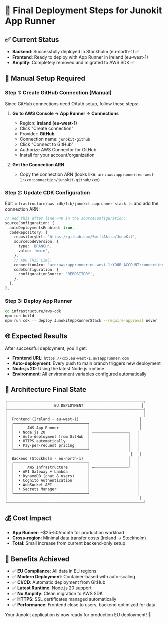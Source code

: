 # 🚀 **Final Deployment Steps for Junokit App Runner**

## ✅ **Current Status**
- **Backend**: Successfully deployed in Stockholm (eu-north-1) ✅
- **Frontend**: Ready to deploy with App Runner in Ireland (eu-west-1) 
- **Amplify**: Completely removed and migrated to AWS SDK ✅

## 🔧 **Manual Setup Required**

### **Step 1: Create GitHub Connection (Manual)**
Since GitHub connections need OAuth setup, follow these steps:

1. **Go to AWS Console → App Runner → Connections**
   - Region: **Ireland (eu-west-1)**
   - Click "Create connection"
   - Provider: **GitHub**
   - Connection name: `junokit-github`
   - Click "Connect to GitHub"
   - Authorize AWS Connector for GitHub
   - Install for your account/organization

2. **Get the Connection ARN**
   - Copy the connection ARN (looks like: `arn:aws:apprunner:eu-west-1:xxx:connection/junokit-github/xxx`)

### **Step 2: Update CDK Configuration**
Edit `infrastructure/aws-cdk/lib/junokit-apprunner-stack.ts` and add the connection ARN:

```typescript
// Add this after line ~40 in the sourceConfiguration:
sourceConfiguration: {
  autoDeploymentsEnabled: true,
  codeRepository: {
    repositoryUrl: 'https://github.com/SwiftAkira/JunoKit',
    sourceCodeVersion: {
      type: 'BRANCH',
      value: 'main',
    },
    // ADD THIS LINE:
    connectionArn: 'arn:aws:apprunner:eu-west-1:YOUR_ACCOUNT:connection/junokit-github/YOUR_CONNECTION_ID',
    codeConfiguration: {
      configurationSource: 'REPOSITORY',
    },
  },
},
```

### **Step 3: Deploy App Runner**
```bash
cd infrastructure/aws-cdk
npm run build
npm run cdk -- deploy JunokitAppRunnerStack --require-approval never
```

## 🌐 **Expected Results**

After successful deployment, you'll get:
- **Frontend URL**: `https://xxx.eu-west-1.awsapprunner.com`
- **Auto-deployment**: Every push to main branch triggers new deployment
- **Node.js 20**: Using the latest Node.js runtime
- **Environment**: All environment variables configured automatically

## 🔗 **Architecture Final State**

```
┌─────────────────────────────────────────────────────────────┐
│                     EU DEPLOYMENT                          │
├─────────────────────────────────────────────────────────────┤
│                                                             │
│  Frontend (Ireland - eu-west-1)                           │
│  ┌─────────────────────────────────┐                      │
│  │      AWS App Runner             │                      │
│  │  • Node.js 20                   │ ────────────────┐   │
│  │  • Auto-deployment from GitHub  │                 │   │
│  │  • HTTPS automatically          │                 │   │
│  │  • Pay-per-request pricing      │                 │   │
│  └─────────────────────────────────┘                 │   │
│                                                       │   │
│  Backend (Stockholm - eu-north-1)                    │   │
│  ┌─────────────────────────────────┐                 │   │
│  │      AWS Infrastructure         │ ←───────────────┘   │
│  │  • API Gateway + Lambda         │                     │
│  │  • DynamoDB (chat & users)      │                     │
│  │  • Cognito Authentication       │                     │
│  │  • WebSocket API                │                     │
│  │  • Secrets Manager              │                     │
│  └─────────────────────────────────┘                     │
│                                                           │
└─────────────────────────────────────────────────────────────┘
```

## 💰 **Cost Impact**
- **App Runner**: ~$25-50/month for production workload
- **Cross-region**: Minimal data transfer costs (Ireland → Stockholm)
- **Total**: Small increase from current backend-only setup

## 🎯 **Benefits Achieved**
- ✅ **EU Compliance**: All data in EU regions
- ✅ **Modern Deployment**: Container-based with auto-scaling
- ✅ **CI/CD**: Automatic deployment from GitHub
- ✅ **Latest Runtime**: Node.js 20 support
- ✅ **No Amplify**: Clean migration to AWS SDK
- ✅ **HTTPS**: SSL certificates managed automatically
- ✅ **Performance**: Frontend close to users, backend optimized for data

Your Junokit application is now ready for production EU deployment! 🎉 